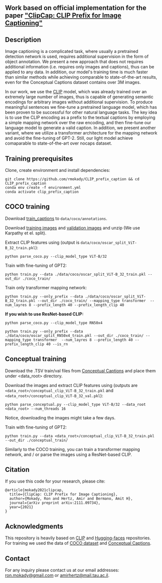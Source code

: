 ## Work based on official implementation for the paper ["ClipCap: CLIP Prefix for Image Captioning"](https://arxiv.org/abs/2111.09734)


## Description  
Image captioning is a complicated task, where usually a pretrained detection network is used, requires additional supervision in the form of object annotation. We present a new approach that does not requires additional information (i.e. requires only images and captions), thus can be applied to any data. In addition, our model's training time is much faster than similar methods while achieving comparable to state-of-the-art results, even for the Conceptual Captions dataset contains over 3M images. 

In our work, we use the [CLIP](https://github.com/openai/CLIP) model, which was already trained over an extremely large number of images, thus is capable of generating semantic encodings for arbitrary images without additional supervision. To produce meaningful sentences we fine-tune a pretrained language model, which has been proven to be successful for other natural language tasks. The key idea is to use the CLIP encoding as a prefix to the textual captions by employing a simple mapping network over the raw encoding, and then fine-tune our language model to generate a valid caption. In addition, we present another variant, where we utilize a transformer architecture for the mapping network and avoid the fine-tuning of GPT-2. Still, our light model achieve comaparable to state-of-the-art over nocaps dataset.

## Training prerequisites

[comment]: <> (Dependencies can be found at the [Inference notebook]&#40;https://colab.research.google.com/drive/1tuoAC5F4sC7qid56Z0ap-stR3rwdk0ZV?usp=sharing&#41; )
Clone, create environment and install dependencies:  
```
git clone https://github.com/rmokady/CLIP_prefix_caption && cd CLIP_prefix_caption
conda env create -f environment.yml
conda activate clip_prefix_caption
```

## COCO training

Download [train_captions](https://drive.google.com/file/d/1D3EzUK1d1lNhD2hAvRiKPThidiVbP2K_/view?usp=sharing) to `data/coco/annotations`.

Download [training images](http://images.cocodataset.org/zips/train2014.zip) and [validation images](http://images.cocodataset.org/zips/val2014.zip) and unzip (We use Karpathy et el. split).

Extract CLIP features using (output is `data/coco/oscar_split_ViT-B_32_train.pkl`):
```
python parse_coco.py --clip_model_type ViT-B/32
```
Train with fine-tuning of GPT2:
```
python train.py --data ./data/coco/oscar_split_ViT-B_32_train.pkl --out_dir ./coco_train/
```

Train only transformer mapping network:
```
python train.py --only_prefix --data ./data/coco/oscar_split_ViT-B_32_train.pkl --out_dir ./coco_train/ --mapping_type transformer  --num_layres 8 --prefix_length 40 --prefix_length_clip 40
```

**If you wish to use ResNet-based CLIP:** 

```
python parse_coco.py --clip_model_type RN50x4
```
```
python train.py --only_prefix --data ./data/coco/oscar_split_RN50x4_train.pkl --out_dir ./coco_train/ --mapping_type transformer  --num_layres 8 --prefix_length 40 --prefix_length_clip 40 --is_rn
```

## Conceptual training

Download the .TSV train/val files from [Conceptual Captions](https://ai.google.com/research/ConceptualCaptions/download) and place them under <data_root> directory.

Download the images and extract CLIP features using (outputs are `<data_root>/conceptual_clip_ViT-B_32_train.pkl` and  `<data_root>/conceptual_clip_ViT-B_32_val.pkl`):
```
python parse_conceptual.py --clip_model_type ViT-B/32 --data_root <data_root> --num_threads 16
```
Notice, downloading the images might take a few days.

Train with fine-tuning of GPT2:
```
python train.py --data <data_root>/conceptual_clip_ViT-B_32_train.pkl --out_dir ./conceptual_train/
```
Similarly to the COCO training, you can train a transformer mapping network, and / or parse the images using a ResNet-based CLIP. 

## Citation
If you use this code for your research, please cite:
```
@article{mokady2021clipcap,
  title={ClipCap: CLIP Prefix for Image Captioning},
  author={Mokady, Ron and Hertz, Amir and Bermano, Amit H},
  journal={arXiv preprint arXiv:2111.09734},
  year={2021}
}
```




## Acknowledgments
This repository is heavily based on [CLIP](https://github.com/openai/CLIP) and [Hugging-faces](https://github.com/huggingface/transformers) repositories.
For training we used the data of [COCO dataset](https://cocodataset.org/#home) and [Conceptual Captions](https://ai.google.com/research/ConceptualCaptions/).

## Contact
For any inquiry please contact us at our email addresses: ron.mokady@gmail.com or amirhertz@mail.tau.ac.il.


